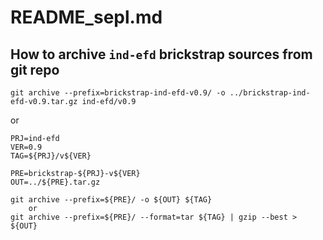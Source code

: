 README_sepl.md
==============

How to archive `ind-efd` brickstrap sources from git repo
---------------------------------------------------------

    git archive --prefix=brickstrap-ind-efd-v0.9/ -o ../brickstrap-ind-efd-v0.9.tar.gz ind-efd/v0.9

or

    PRJ=ind-efd
    VER=0.9
    TAG=${PRJ}/v${VER}

    PRE=brickstrap-${PRJ}-v${VER}
    OUT=../${PRE}.tar.gz

    git archive --prefix=${PRE}/ -o ${OUT} ${TAG}
        or
    git archive --prefix=${PRE}/ --format=tar ${TAG} | gzip --best > ${OUT}


